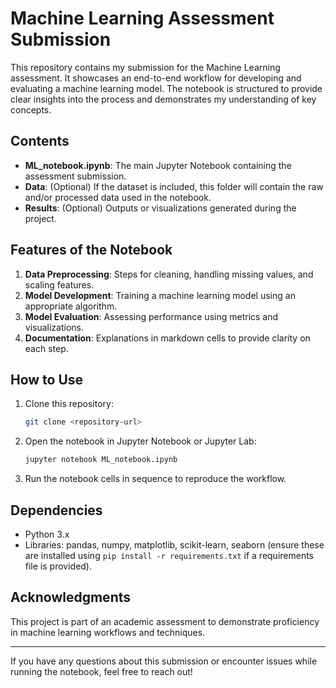 # Machine Learning Assessment Submission

This repository contains my submission for the Machine Learning assessment. It showcases an end-to-end workflow for developing and evaluating a machine learning model. The notebook is structured to provide clear insights into the process and demonstrates my understanding of key concepts.

## Contents
- **ML_notebook.ipynb**: The main Jupyter Notebook containing the assessment submission.
- **Data**: (Optional) If the dataset is included, this folder will contain the raw and/or processed data used in the notebook.
- **Results**: (Optional) Outputs or visualizations generated during the project.

## Features of the Notebook
1. **Data Preprocessing**: Steps for cleaning, handling missing values, and scaling features.
2. **Model Development**: Training a machine learning model using an appropriate algorithm.
3. **Model Evaluation**: Assessing performance using metrics and visualizations.
4. **Documentation**: Explanations in markdown cells to provide clarity on each step.

## How to Use
1. Clone this repository:
   ```bash
   git clone <repository-url>
   ```
2. Open the notebook in Jupyter Notebook or Jupyter Lab:
   ```bash
   jupyter notebook ML_notebook.ipynb
   ```
3. Run the notebook cells in sequence to reproduce the workflow.

## Dependencies
- Python 3.x
- Libraries: pandas, numpy, matplotlib, scikit-learn, seaborn (ensure these are installed using `pip install -r requirements.txt` if a requirements file is provided).

## Acknowledgments
This project is part of an academic assessment to demonstrate proficiency in machine learning workflows and techniques.

---

If you have any questions about this submission or encounter issues while running the notebook, feel free to reach out!

